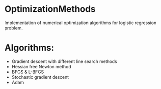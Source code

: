 # OptimizationMethods
Implementation of numerical optimization algorithms for logistic regression problem.
# Algorithms:
* Gradient descent with different line search methods
* Hessian free Newton method
* BFGS & L-BFGS
* Stochastic gradient descent 
* Adam
